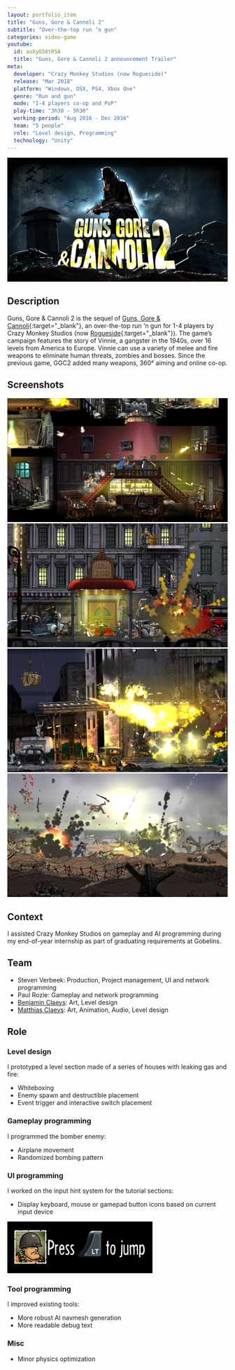 ```yaml
---
layout: portfolio_item
title: "Guns, Gore & Cannoli 2"
subtitle: "Over-the-top run ‘n gun"
categories: video-game
youtube:
  id: aoXyO38tR5A
  title: "Guns, Gore & Cannoli 2 announcement Trailer"
meta:
  developer: "Crazy Monkey Studios (now Rogueside)"
  release: "Mar 2018"
  platform: "Windows, OSX, PS4, Xbox One"
  genre: "Run and gun"
  mode: "1-4 players co-op and PvP"
  play-time: "3h30 - 5h30"
  working-period: "Aug 2016 - Dec 2016"
  team: "5 people"
  role: "Level design, Programming"
  technology: "Unity"
---
```

![Guns, Gore & Cannoli 2 Banner](/assets/pictures/GGC2-Banner-1024x576.png)

## Description

Guns, Gore & Cannoli 2 is the sequel of [Guns, Gore & Cannoli](https://www.rogueside.com/guns-gore-and-cannoli/){:target="_blank"}, an over-the-top run ‘n gun for 1-4 players by Crazy Monkey Studios (now [Rogueside](https://www.rogueside.com/){:target="_blank"}). The game’s campaign features the story of Vinnie, a gangster in the 1940s, over 16 levels from America to Europe. Vinnie can use a variety of melee and fire weapons to eliminate human threats, zombies and bosses. Since the previous game, GGC2 added many weapons, 360° aiming and online co-op.

## Screenshots

<div class="grid">
  <img src="/assets/pictures/GGC2-1.jpg" alt="Guns Gore and Cannoli 2 - Fighting in a bar">
  <img src="/assets/pictures/GGC2-2.jpg" alt="Guns Gore and Cannoli 2 - Fighting with the police">
  <img src="/assets/pictures/GGC2-3.jpg" alt="Guns Gore and Cannoli 2 - Flamethrower">
  <img src="/assets/pictures/GGC2-4.jpg" alt="Guns Gore and Cannoli 2 - Fighting on the beach">
</div>

## Context

I assisted Crazy Monkey Studios on gameplay and AI programming during my end-of-year internship as part of graduating requirements at Gobelins.

## Team

- Steven Verbeek: Production, Project management, UI and network programming
- Paul Rozie: Gameplay and network programming
- [Benjamin Claeys](http://claeysbrothers.be/): Art, Level design
- [Matthias Claeys](http://claeysbrothers.be/): Art, Animation, Audio, Level design

## Role

### Level design

I prototyped a level section made of a series of houses with leaking gas and fire:

- Whiteboxing
- Enemy spawn and destructible placement
- Event trigger and interactive switch placement

### Gameplay programming

I programmed the bomber enemy:

- Airplane movement
- Randomized bombing pattern

### UI programming

I worked on the input hint system for the tutorial sections:

- Display keyboard, mouse or gamepad button icons based on current input device

![Tutorial input hint message: Press LT to jump](/assets/pictures/GCC2-Tutorial-input-hint.png)

### Tool programming

I improved existing tools:

- More robust AI navmesh generation
- More readable debug text

### Misc

- Minor physics optimization